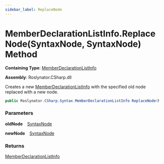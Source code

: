 ```yaml
---
sidebar_label: ReplaceNode
---
```


# MemberDeclarationListInfo\.ReplaceNode\(SyntaxNode, SyntaxNode\) Method

**Containing Type**: [MemberDeclarationListInfo](../index.md)

**Assembly**: Roslynator\.CSharp\.dll

  
Creates a new [MemberDeclarationListInfo](../index.md) with the specified old node replaced with a new node\.

```csharp
public Roslynator.CSharp.Syntax.MemberDeclarationListInfo ReplaceNode(Microsoft.CodeAnalysis.SyntaxNode oldNode, Microsoft.CodeAnalysis.SyntaxNode newNode)
```

### Parameters

**oldNode** &ensp; [SyntaxNode](https://docs.microsoft.com/en-us/dotnet/api/microsoft.codeanalysis.syntaxnode)

**newNode** &ensp; [SyntaxNode](https://docs.microsoft.com/en-us/dotnet/api/microsoft.codeanalysis.syntaxnode)

### Returns

[MemberDeclarationListInfo](../index.md)

